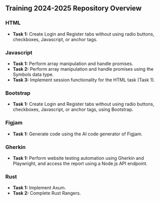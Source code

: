 ## **Training 2024-2025 Repository Overview**

### **HTML**
- **Task 1:** Create Login and Register tabs without using radio buttons, checkboxes, Javascript, or anchor tags.

### **Javascript**
- **Task 1:** Perform array manipulation and handle promises.
- **Task 2:** Perform array manipulation and handle promises using the Symbols data type.
- **Task 3:** Implement session functionality for the HTML task (Task 1).

### **Bootstrap**
- **Task 1:** Create Login and Register tabs without using radio buttons, checkboxes, Javascript, or anchor tags, using Bootstrap.

### **Figjam**
- **Task 1:** Generate code using the AI code generator of Figjam.

### **Gherkin**
- **Task 1:** Perform website testing automation using Gherkin and Playwright, and access the report using a Node.js API endpoint.

### **Rust**
- **Task 1:** Implement Axum.
- **Task 2:** Complete Rust Rangers.

